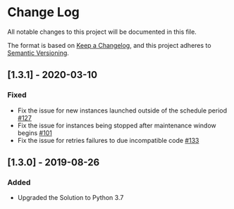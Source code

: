 # Change Log
All notable changes to this project will be documented in this file.

The format is based on [Keep a Changelog](https://keepachangelog.com/en/1.0.0/),
and this project adheres to [Semantic Versioning](https://semver.org/spec/v2.0.0.html).

## [1.3.1] - 2020-03-10
### Fixed
- Fix the issue for new instances launched outside of the schedule period [#127](https://github.com/awslabs/aws-instance-scheduler/issues/127)
- Fix the issue for instances being stopped after maintenance window begins [#101](https://github.com/awslabs/aws-instance-scheduler/issues/101)
- Fix the issue for retries failures to due incompatible code [#133](https://github.com/awslabs/aws-instance-scheduler/issues/133)

## [1.3.0] - 2019-08-26
### Added
- Upgraded the Solution to Python 3.7

